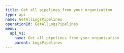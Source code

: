 ```yaml
---
title: Get all pipelines from your organization
type: api
name: GetAllLogsPipelines
operationId: GetAllLogsPipelines
menu:
  api_v1:
    name: Get all pipelines from your organization
    parent: LogsPipelines
---
```

